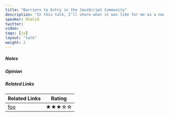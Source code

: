 ```yaml
---
title: "Barriers to Entry in the JavaScript Community"
description: "In this talk, I’ll share what it was like for me as a new JavaScript programmer from a minority background. We’ll then discuss some ideas for creating more welcoming environments. I decided to teach myself programming while working on a startup. When I started out in the JavaScript world, I encountered a variety of challenges. I tried participating in various communities but felt out of place. It was difficult for me to ask questions and I rarely met anyone from a similar background. There were also many people I met along the way who helped me grow as a programmer. We’ll talk about the obstacles that I faced, how I overcame them, and offer suggestions for what we can do to lower the barriers to entry for others."
speaker: Khalid
twitter: 
video:
tags: [js]
layout: "talk"
weight: 2
---
```


<article id="1">

##### Notes

</article>

<article id="2">

##### Opinion

</article>

<article id="3">

##### Related Links

Related Links | Rating
--- | ---
[foo](https://foo) | ★★★☆☆

</article>